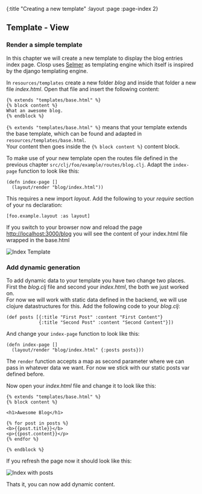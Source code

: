 {:title "Creating a new template"
 :layout :page
 :page-index 2}

## Template - View

### Render a simple template

In this chapter we will create a new template to display the blog entries index page. Closp uses [Selmer](https://github.com/yogthos/Selmer) as templating engine which itself is inspired by the django templating engine.

In `resources/templates` create a new folder _blog_ and inside that folder a new file _index.html_. 
Open that file and insert the following content:

```
{% extends "templates/base.html" %}
{% block content %}
What an awesome blog.
{% endblock %}
```

`{% extends "templates/base.html" %}` means that your template extends the base template, which can be found and adapted in `resources/templates/base.html`.  
Your content then goes inside the `{% block content %}` content block.

To make use of your new template open the routes file defined in the previous chapter `src/clj/foo/example/routes/blog.clj`. Adapt the `index-page` function to look like this:

```
(defn index-page []
  (layout/render "blog/index.html"))
```

This requires a new import _layout_. Add the following to your _require_ section of your ns declaration:

```
[foo.example.layout :as layout]
```

If you switch to your browser now and reload the page <http://localhost:3000/blog> you will see 
the content of your index.html file wrapped in the base.html

![Index Template](/img/template-1.png)

### Add dynamic generation

To add dynamic data to your template you have two change two places. First the _blog.clj_ file and second your _index.html_, the both we just worked on.  
For now we will work with static data defined in the backend, we will use clojure datastructures for this. Add the following code to your _blog.clj_:

```
(def posts [{:title "First Post" :content "First Content"}
            {:title "Second Post" :content "Second Content"}])
```

And change your `index-page` function to look like this:

```
(defn index-page []
  (layout/render "blog/index.html" {:posts posts}))
```

The `render` function accepts a map as second parameter where we can pass in whatever data we want. For now we stick with our static posts var defined before.

Now open your _index.html_ file and change it to look like this:

```
{% extends "templates/base.html" %}
{% block content %}

<h1>Awesome Blog</h1>

{% for post in posts %}
<b>{{post.title}}</b>
<p>{{post.content}}</p>
{% endfor %}

{% endblock %}
```

If you refresh the page now it should look like this:  

![Index with posts](/img/template-2.png)

Thats it, you can now add dynamic content.